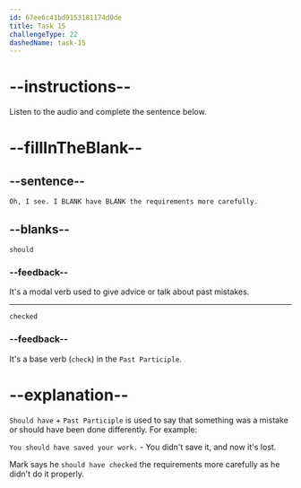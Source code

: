 ```yaml
---
id: 67ee6c41bd9153181174d0de
title: Task 15
challengeType: 22
dashedName: task-15
---
```


<!-- (audio) Mark: Oh, I see. I should have checked the requirements more carefully. -->

# --instructions--

Listen to the audio and complete the sentence below.

# --fillInTheBlank--

## --sentence--

`Oh, I see. I BLANK have BLANK the requirements more carefully.`

## --blanks--

`should`

### --feedback--

It's a modal verb used to give advice or talk about past mistakes.

---

`checked`

### --feedback--

It's a base verb (`check`) in the `Past Participle`.

# --explanation--

`Should have` + `Past Participle` is used to say that something was a mistake or should have been done differently. For example:

`You should have saved your work.` - You didn't save it, and now it's lost.

Mark says he `should have checked` the requirements more carefully as he didn't do it properly.
